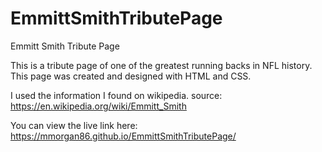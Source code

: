 # EmmittSmithTributePage
Emmitt Smith Tribute Page

This is a tribute page of one of the greatest running backs in NFL history. 
This page was created and designed with HTML and CSS. 

I used the information I found on wikipedia. source: https://en.wikipedia.org/wiki/Emmitt_Smith

You can view the live link here: https://mmorgan86.github.io/EmmittSmithTributePage/
